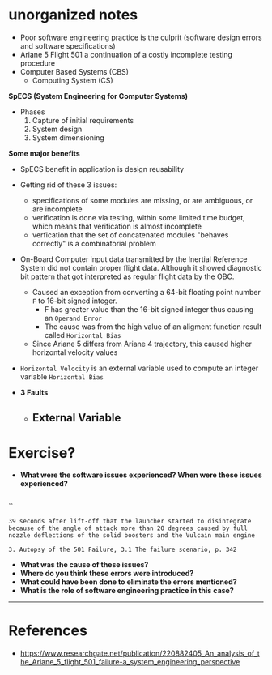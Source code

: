 # unorganized notes
- Poor software engineering practice is the culprit (software design errors and software specifications)
- Ariane 5 Flight 501 a continuation of a costly incomplete testing procedure
- Computer Based Systems (CBS)
	- Computing System (CS)

**SpECS (System Engineering for Computer Systems)**
- Phases
	1. Capture of initial requirements
	2. System design
	3. System dimensioning

**Some major benefits**
- SpECS benefit in application is design reusability
- Getting rid of these 3 issues:
	- specifications of some modules are missing, or are ambiguous, or are incomplete
	- verification is done via testing, within some limited time budget, which means that verification is almost incomplete
	- verfication that the set of concatenated modules "behaves correctly" is a combinatorial problem

- On-Board Computer input data transmitted by the Inertial Reference System did not contain proper flight data. Although it showed diagnostic bit pattern that got interpreted as regular flight data by the OBC. 
	- Caused an exception from converting a 64-bit floating point number `F` to 16-bit signed integer.
		- F has greater value than the 16-bit signed integer thus causing an `Operand Error`
		- The cause was from the high value of an aligment function result called `Horizontal Bias`
	- Since Ariane 5 differs from Ariane 4 trajectory, this caused higher horizontal velocity values
- `Horizontal Velocity` is an external variable used to compute an integer variable `Horizontal Bias`
- **3 Faults**
	- External Variable
		- 
# Exercise?
- **What were the software issues experienced? When were these issues experienced?** 
```

```
``
```
39 seconds after lift-off that the launcher started to disintegrate because of the angle of attack more than 20 degrees caused by full nozzle deflections of the solid boosters and the Vulcain main engine
```
`3. Autopsy of the 501 Failure, 3.1 The failure scenario, p. 342`

- **What was the cause of these issues?**  
- **Where do you think these errors were introduced?**  
- **What could have been done to eliminate the errors mentioned?**  
- **What is the role of software engineering practice in this case?**

----
# References
- https://www.researchgate.net/publication/220882405_An_analysis_of_the_Ariane_5_flight_501_failure-a_system_engineering_perspective